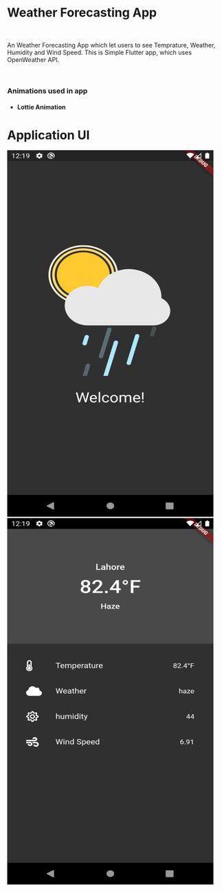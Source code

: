 <html>
<body>
<h1>Weather Forecasting App</h1><br> 
<p>An Weather Forecasting App which let users to see Temprature, Weather, Humidity and Wind Speed. 
This is Simple Flutter app, which uses OpenWeather API.</p>
<br>
  

<h3>Animations used in app</h3>
  <h4><ul>
  <li>Lottie Animation</li>
</ul></h4>


<h1>Application UI</h1>

<img src="Images/image1.png" width="480 " height="852">
<br>
<img src="Images/image2.png" width="480 " height="852">

</body>
</html>

